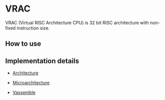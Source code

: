 # VRAC
VRAC (Virtual RISC Architecture CPU) is 32 bit RISC architecture with non-fixed instruction size.

## How to use

## Implementation details

- [Architecture](https://github.com/injecktor/VRAC/doc/architecture)

- [Microarchitecture]()

- [Vassemble]()
